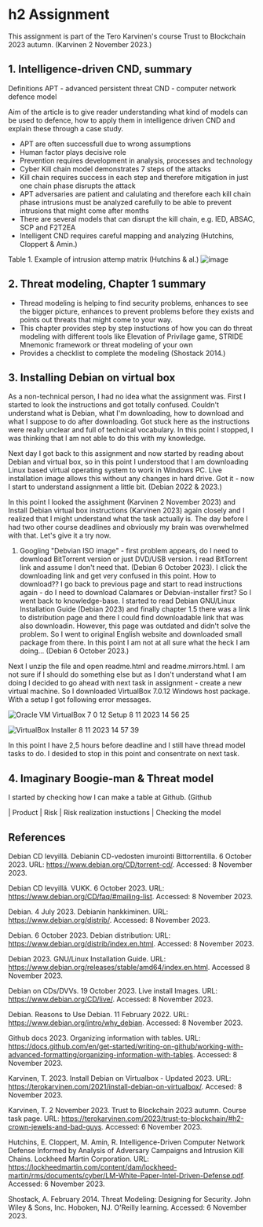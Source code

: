 # h2 Assignment
This assignment is part of the Tero Karvinen's course Trust to Blockchain 2023 autumn. (Karvinen 2 November 2023.)

## 1. Intelligence-driven CND, summary
Definitions
APT - advanced persistent threat
CND - computer network defence model

Aim of the article is to give reader understanding what kind of models can be used to defence, how to apply them in intelligence driven CND and explain these through a case study.

 * APT are often successfull due to wrong assumptions
 * Human factor plays decisive role
 * Prevention requires development in analysis, processes and technology
 * Cyber Kill chain model demonstrates 7 steps of the attacks 
 * Kill chain requires success in each step and therefore mitigation in just one chain phase disrupts the attack
 * APT adversaries are patient and calulating and therefore each kill chain phase intrusions must be analyzed carefully to be able to prevent intrusions that might come after months
 * There are several models that can disrupt the kill chain, e.g. IED, ABSAC, SCP and F2T2EA
 * Intelligent CND requires careful mapping and analyzing
(Hutchins, Cloppert & Amin.)

Table 1. Example of intrusion attemp matrix (Hutchins & al.)
![image](https://github.com/bei513/ICTsecuritybasics/assets/149093922/aba4259b-2365-47f5-9290-dd925d549f6e)

## 2. Threat modeling, Chapter 1 summary 
* Thread modeling is helping to find security problems, enhances to see the bigger picture, enhances to prevent problems before they exists and points out threats that might come to your way.
* This chapter provides step by step instuctions of how you can do threat modeling with different tools like Elevation of Privilage game, STRIDE Mnemonic framework or threat modeling of your own
* Provides a checklist to complete the modeling
(Shostack 2014.)

## 3. Installing Debian on virtual box
As a non-technical person, I had no idea what the assignment was. First I started to look the instructions and got totally confused. Couldn't understand what is Debian, what I'm downloading, how to download and what I suppose to do after downloading. Got stuck here as the instructions were really unclear and full of technical vocabulary. In this point I stopped, I was thinking that I am not able to do this with my knowledge. 

Next day I got back to this assignment and now started by reading about Debian and virtual box, so in this point I understood that I am downloading Linux based virtual operating system to work in Windows PC. Live installation image allows this without any changes in hard drive. Got it - now I start to understand assignment a little bit. (Debian 2022 & 2023.)

In this point I looked the assighment (Karvinen 2 November 2023) and Install Debian virtual box instructions (Karvinen 2023) again closely and I realized that I might understand what the task actually is. The day before I had two other course deadlines and obviously my brain was overwhelmed with that. Let's give it a try now.
1. Googling "Debvian ISO image" - first problem appears, do I need to download BitTorrent version or just DVD/USB version. I read BitTorrent link and assume I don't need that. (Debian 6 October 2023). I click the downloading link and get very confused in this point. How to download?? I go back to previous page and start to read instructions again - do I need to download Calamares or Debvian-installer first?
So I went back to knowledge-base. I started to read Debian GNU/Linux Installation Guide (Debian 2023) and finally chapter 1.5 there was a link to distribution page and there I could find downloadable link that was also downloadin. However, this page was outdated and didn't solve the problem. So I went to original English website and downloaded small package from there. In this point I am not at all sure what the heck I am doing... (Debian 6 October 2023.)

Next I unzip the file and open readme.html and readme.mirrors.html. I am not sure if I should do something else but as I don't understand what I am doing I decided to go ahead with next task in assignment - create a new virtual machine. So I downloaded VirtualBox 7.0.12 Windows host package. With a setup I got following error messages. 

![Oracle VM VirtualBox 7 0 12 Setup 8 11 2023 14 56 25](https://github.com/bei513/ICTsecuritybasics/assets/149093922/89736e66-3df6-4b72-a1fe-358d8c2e0380)

![VirtualBox Installer 8 11 2023 14 57 39](https://github.com/bei513/ICTsecuritybasics/assets/149093922/b672067c-cd89-438b-9874-ff930f5bfe4c)

In this point I have 2,5 hours before deadline and I still have thread model tasks to do. I desided to stop in this point and consentrate on next task.

## 4. Imaginary Boogie-man & Threat model
I started by checking how I can make a table at Github. (Github 

| Product
| Risk
| Risk realization instuctions
| Checking the model


## References
Debian CD levyillä. Debianin CD-vedosten imurointi Bittorrentilla. 6 October 2023. URL: https://www.debian.org/CD/torrent-cd/. Accessed: 8 November 2023. 

Debian CD levyillä. VUKK. 6 October 2023. URL: https://www.debian.org/CD/faq/#mailing-list. Accessed: 8 November 2023.

Debian. 4 July 2023. Debianin hankkiminen. URL: https://www.debian.org/distrib/. Accessed: 8 November 2023.

Debian. 6 October 2023. Debian distribution: URL: https://www.debian.org/distrib/index.en.html. Accessed: 8 November 2023.

Debian 2023. GNU/Linux Installation Guide. URL: https://www.debian.org/releases/stable/amd64/index.en.html. Accessed 8 November 2023.

Debian on CDs/DVVs. 19 October 2023. Live install Images. URL: https://www.debian.org/CD/live/. Accessed: 8 November 2023.

Debian. Reasons to Use Debian. 11 February 2022. URL: https://www.debian.org/intro/why_debian. Accessed: 8 November 2023. 

Github docs 2023. Organizing information with tables. URL: https://docs.github.com/en/get-started/writing-on-github/working-with-advanced-formatting/organizing-information-with-tables. Accessed: 8 November 2023.

Karvinen, T. 2023. Install Debian on Virtualbox - Updated 2023. URL: https://terokarvinen.com/2021/install-debian-on-virtualbox/. Accesed: 8 November 2023. 

Karvinen, T. 2 November 2023. Trust to Blockchain 2023 autumn. Course task page. URL: https://terokarvinen.com/2023/trust-to-blockchain/#h2-crown-jewels-and-bad-guys. Accessed: 6 November 2023.

Hutchins, E. Cloppert, M. Amin, R.  Intelligence-Driven Computer Network Defense Informed by Analysis of Adversary Campaigns and Intrusion Kill Chains. Lockheed Martin Corporation. URL: https://lockheedmartin.com/content/dam/lockheed-martin/rms/documents/cyber/LM-White-Paper-Intel-Driven-Defense.pdf. Accessed: 6 November 2023.

Shostack, A. February 2014. Threat Modeling: Designing for Security. John Wiley & Sons, Inc. Hoboken, NJ. O'Reilly learning. Accessed: 6 November 2023.
